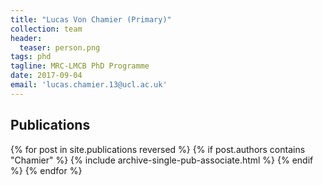 ```yaml
---
title: "Lucas Von Chamier (Primary)"
collection: team
header:
  teaser: person.png
tags: phd
tagline: MRC-LMCB PhD Programme
date: 2017-09-04
email: 'lucas.chamier.13@ucl.ac.uk'
---
```

<!-- {::options parse_block_html="true" /} -->

<p align= "justify">
<h2> Publications </h2>
{% for post in site.publications reversed %}
  {% if post.authors contains "Chamier" %}
    {% include archive-single-pub-associate.html %}
  {% endif %}
{% endfor %}

